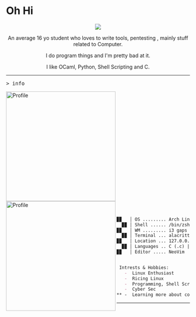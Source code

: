 # Oh Hi

<p align="center"><img src="https://readme-typing-svg.demolab.com/?font=Iosevka&color=1ba2cf&vCenter=true&width=210&height=35&lines=It's+Raina" /> </p>



<p align="center">An average 16 yo student who loves to write tools, pentesting , mainly stuff related to Computer.</p>
<p align="center">I do program things and I'm pretty bad at it.</p>
<p align="center">I like OCaml, Python, Shell Scripting and C.</p>

---


<kbd>> info</kbd>

<img align="bottom" src="https://skillicons.dev/icons?i=linux,neovim,c,ocaml,py,bash" alt="Profile" height="300" width="300">


<img align="left" src="https://avatars.githubusercontent.com/u/131177110?v=4" alt="Profile" height="300" width="300">


```markdown

  
▉▉   │ OS ......... Arch Linux (btw) x86_64
  ▉▉ │ Shell ...... /bin/zsh
▉▉   │ WM ......... i3 gaps | awesome
  ▉▉ │ Terminal ... alacritty
▉▉   │ Location ... 127.0.0.1
  ▉▉ │ Languages .. C (.c) | OCaml (.ml) | Python (.py) | Shell Scripting (.sh)
▉▉   │ Editor ..... NeoVim


 Intrests & Hobbies:
   -  Linux Enthusiast
   -  Ricing Linux
   -  Programming, Shell Scripting
   -  Cyber Sec
** -  Learning more about computer is very enjoyable for me **
```
---

